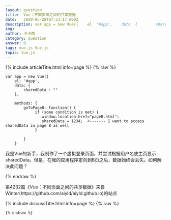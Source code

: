 ```yaml
---
layout: question
title:  Vue：不同页面之间的共享数据
date:   2020-05-28T07:33:17.000Z
description: var app = new Vue({    el  '#app',    data  {        sharedData   ""    }...
img: 
author: 卡卡西
category: question
answer: 0
tags: vue.js Vue.js
topic: Vue.js
---
```

<div class="article-root">
  <div class="article">
    {% include articleTitle.html info=page %}
    {% raw %}
    <div class="article-content"><pre><code>var app = new Vue({<font></font>
    el: '#app',<font></font>
    data: {<font></font>
        sharedData : ""<font></font>
    },<font></font>
<font></font>
    methods: {<font></font>
        goToPageB: function() {<font></font>
             if (some condition is met) {<font></font>
                window.location.href="pageB.html";<font></font>
                sharedData = 1234;  &lt;------- I want to access sharedData in page B as well<font></font>
             } <font></font>
<font></font>
        } <font></font>
    }<font></font>
</code></pre>

<p><font style="vertical-align: inherit;"><font style="vertical-align: inherit;">我是Vue的新手，我制作了一个虚拟登录页面，并尝试根据用户名使主页显示sharedData。</font><font style="vertical-align: inherit;">但是，在我的应用程序定向到B页之后，数据始终会丢失。如何解决此问题？</font></font></p></div>
    {% endraw %}
  </div>
  <p class="winter_mark">第4232篇《Vue：不同页面之间的共享数据》来自Winter(https://github.com/aiyld/aiyld.github.io)的站点</p>
  <div class="discuss-wrapper">
    {% include discussTitle.html info=page %}
    {% raw %}
    
    {% endraw %}
  </div>
<div>
